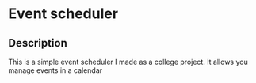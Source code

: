 # Event scheduler

## Description

This is a simple event scheduler I made as a college project. It allows you manage events in a calendar
